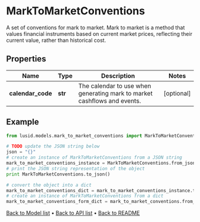# MarkToMarketConventions

A set of conventions for mark to market. Mark to market is a method   that values financial instruments based on current market prices,   reflecting their current value, rather than historical cost.

## Properties
Name | Type | Description | Notes
------------ | ------------- | ------------- | -------------
**calendar_code** | **str** | The calendar to use when generating mark to market cashflows and events. | [optional] 

## Example

```python
from lusid.models.mark_to_market_conventions import MarkToMarketConventions

# TODO update the JSON string below
json = "{}"
# create an instance of MarkToMarketConventions from a JSON string
mark_to_market_conventions_instance = MarkToMarketConventions.from_json(json)
# print the JSON string representation of the object
print MarkToMarketConventions.to_json()

# convert the object into a dict
mark_to_market_conventions_dict = mark_to_market_conventions_instance.to_dict()
# create an instance of MarkToMarketConventions from a dict
mark_to_market_conventions_form_dict = mark_to_market_conventions.from_dict(mark_to_market_conventions_dict)
```
[Back to Model list](../README.md#documentation-for-models) &#8226; [Back to API list](../README.md#documentation-for-api-endpoints) &#8226; [Back to README](../README.md)


